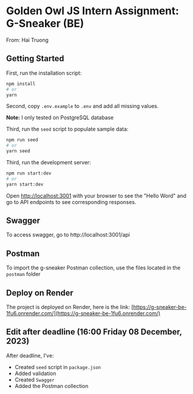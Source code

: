 # Golden Owl JS Intern Assignment: G-Sneaker (BE)
From: Hai Truong

## Getting Started

First, run the installation script:
```bash
npm install
# or
yarn
```

Second, copy `.env.example` to `.env` and add all missing values.

**Note:** I only tested on PostgreSQL database

Third, run the `seed` script to populate sample data:

```bash
npm run seed
# or
yarn seed
```

Third, run the development server:

```bash
npm run start:dev
# or
yarn start:dev
```

Open [http://localhost:3001](http://localhost:3001) with your browser to see the "Hello Word" and go to API endpoints to see corresponding responses.

## Swagger

To access swagger, go to http://localhost:3001/api

## Postman
To import the g-sneaker Postman collection, use the files located in the `postman` folder

## Deploy on Render

The project is deployed on Render, here is the link: [https://g-sneaker-be-1fu6.onrender.com/](https://g-sneaker-be-1fu6.onrender.com/)

## Edit after deadline (16:00 Friday 08 December, 2023)

After deadline, I've:
- Created `seed` script in `package.json`
- Added validation
- Created `Swagger`
- Added the Postman collection
